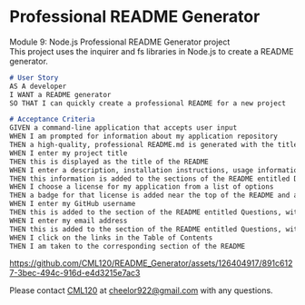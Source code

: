 # Professional README Generator 
Module 9: Node.js Professional README Generator project  
This project uses the inquirer and fs libraries in Node.js to create a README generator.

```md
# User Story
AS A developer  
I WANT a README generator  
SO THAT I can quickly create a professional README for a new project  

# Acceptance Criteria
GIVEN a command-line application that accepts user input  
WHEN I am prompted for information about my application repository  
THEN a high-quality, professional README.md is generated with the title of my project and sections entitled Description, Table of Contents, Installation, Usage, License, Contributing, Tests, and Questions  
WHEN I enter my project title  
THEN this is displayed as the title of the README  
WHEN I enter a description, installation instructions, usage information, contribution guidelines, and test instructions  
THEN this information is added to the sections of the README entitled Description, Installation, Usage, Contributing, and Tests  
WHEN I choose a license for my application from a list of options  
THEN a badge for that license is added near the top of the README and a notice is added to the section of the README entitled License that explains which license the application is covered under  
WHEN I enter my GitHub username  
THEN this is added to the section of the README entitled Questions, with a link to my GitHub profile  
WHEN I enter my email address  
THEN this is added to the section of the README entitled Questions, with instructions on how to reach me with additional questions  
WHEN I click on the links in the Table of Contents  
THEN I am taken to the corresponding section of the README  
```




https://github.com/CML120/README_Generator/assets/126404917/891c6127-3bec-494c-916d-e4d3215e7ac3





Please contact [CML120](https://github.com/CML120) at cheelor922@gmail.com with any questions.


